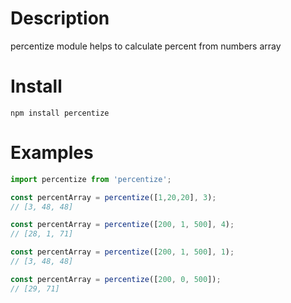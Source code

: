 
Description
===========

percentize module helps to calculate percent from numbers array

Install
=======

`npm install percentize`

Examples
========

```javascript
import percentize from 'percentize';

const percentArray = percentize([1,20,20], 3);
// [3, 48, 48]

const percentArray = percentize([200, 1, 500], 4);
// [28, 1, 71]

const percentArray = percentize([200, 1, 500], 1);
// [3, 48, 48]

const percentArray = percentize([200, 0, 500]);
// [29, 71]

```
